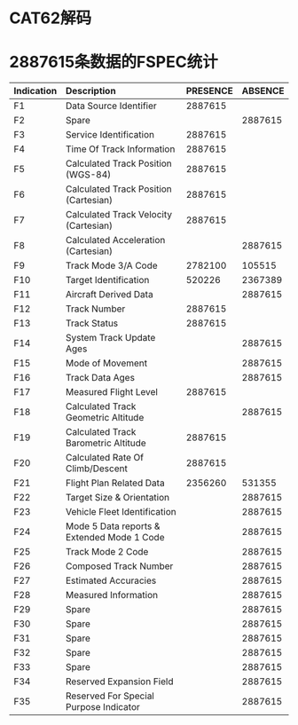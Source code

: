 # CAT62解码

# 2887615条数据的FSPEC统计

| Indication | Description                                | PRESENCE | ABSENCE |
|:-----------|:-------------------------------------------|:---------|:--------|
| F1         | Data Source Identifier                     | 2887615  |         |
| F2         | Spare                                      |          | 2887615 |
| F3         | Service Identification                     | 2887615  |         |
| F4         | Time Of Track Information                  | 2887615  |         |
| F5         | Calculated Track Position (WGS-84)         | 2887615  |         |
| F6         | Calculated Track Position (Cartesian)      | 2887615  |         |
| F7         | Calculated Track Velocity (Cartesian)      | 2887615  |         |
| F8         | Calculated Acceleration (Cartesian)        |          | 2887615 |
| F9         | Track Mode 3/A Code                        | 2782100  | 105515  |
| F10        | Target Identification                      | 520226   | 2367389 |
| F11        | Aircraft Derived Data                      |          | 2887615 |
| F12        | Track Number                               | 2887615  |         |
| F13        | Track Status                               | 2887615  |         |
| F14        | System Track Update Ages                   |          | 2887615 |
| F15        | Mode of Movement                           |          | 2887615 |
| F16        | Track Data Ages                            |          | 2887615 |
| F17        | Measured Flight Level                      | 2887615  |         |
| F18        | Calculated Track Geometric Altitude        |          | 2887615 |
| F19        | Calculated Track Barometric Altitude       | 2887615  |         |
| F20        | Calculated Rate Of Climb/Descent           | 2887615  |         |
| F21        | Flight Plan Related Data                   | 2356260  | 531355  |
| F22        | Target Size & Orientation                  |          | 2887615 |
| F23        | Vehicle Fleet Identification               |          | 2887615 |
| F24        | Mode 5 Data reports & Extended Mode 1 Code |          | 2887615 |
| F25        | Track Mode 2 Code                          |          | 2887615 |
| F26        | Composed Track Number                      |          | 2887615 |
| F27        | Estimated Accuracies                       |          | 2887615 |
| F28        | Measured Information                       |          | 2887615 |
| F29        | Spare                                      |          | 2887615 |
| F30        | Spare                                      |          | 2887615 |
| F31        | Spare                                      |          | 2887615 |
| F32        | Spare                                      |          | 2887615 |
| F33        | Spare                                      |          | 2887615 |
| F34        | Reserved Expansion Field                   |          | 2887615 |
| F35        | Reserved For Special Purpose Indicator     |          | 2887615 |

